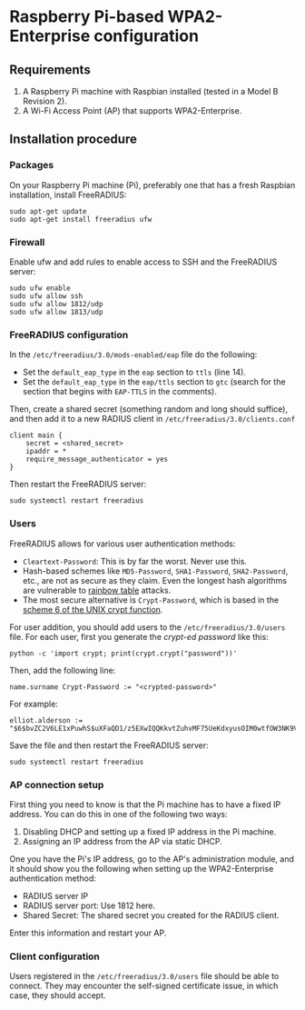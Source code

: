 # Raspberry Pi-based WPA2-Enterprise configuration

## Requirements

1. A Raspberry Pi machine with Raspbian installed (tested in a Model B
Revision 2).
1. A Wi-Fi Access Point (AP) that supports WPA2-Enterprise.

## Installation procedure

### Packages

On your Raspberry Pi machine (Pi), preferably one that has a fresh Raspbian
installation, install FreeRADIUS:

```shell
sudo apt-get update
sudo apt-get install freeradius ufw
```

### Firewall

Enable ufw and add rules to enable access to SSH and the FreeRADIUS server:

```shell
sudo ufw enable
sudo ufw allow ssh
sudo ufw allow 1812/udp
sudo ufw allow 1813/udp
```

### FreeRADIUS configuration

In the `/etc/freeradius/3.0/mods-enabled/eap` file do the following:

* Set the `default_eap_type` in the `eap` section to `ttls` (line 14).
* Set the `default_eap_type` in the `eap/ttls` section to `gtc` (search for the
section that begins with `EAP-TTLS` in the comments).

Then, create a shared secret (something random and long should suffice), and
then add it to a new RADIUS client in `/etc/freeradius/3.0/clients.conf`

```
client main {
	secret = <shared_secret>
	ipaddr = *
	require_message_authenticator = yes
}
```

Then restart the FreeRADIUS server:

```shell
sudo systemctl restart freeradius
```

### Users

FreeRADIUS allows for various user authentication methods:

* `Cleartext-Password`: This is by far the worst. Never use this.
* Hash-based schemes like `MD5-Password`, `SHA1-Password`, `SHA2-Password`,
etc., are not as secure as they claim. Even the longest hash algorithms are
vulnerable to [rainbow table](https://en.wikipedia.org/wiki/Rainbow_table)
attacks.
* The most secure alternative is `Crypt-Password`, which is based in the [scheme
6 of the UNIX crypt
function](https://administratosphere.wordpress.com/2011/06/16/generating-passwords-using-crypt3/).

For user addition, you should add users to the `/etc/freeradius/3.0/users` file.
For each user, first you generate the _crypt-ed password_ like this:

```shell
python -c 'import crypt; print(crypt.crypt("password"))'
```

Then, add the following line:

```
name.surname Crypt-Password := "<crypted-password>"
```

For example:

```
elliot.alderson := "$6$bvZC2V6LE1xPuwhS$uXFaQD1/z5EXwIQQKkvtZuhvMF75UeKdxyusOIM0wtfOW3NK9V2A6y/KxJjJLWIds2lcnBTXoREqH8FrnATKL1"
```

Save the file and then restart the FreeRADIUS server:

```shell
sudo systemctl restart freeradius
```

### AP connection setup

First thing you need to know is that the Pi machine has to have a fixed IP
address. You can do this in one of the following two ways:

1. Disabling DHCP and setting up a fixed IP address in the Pi machine.
1. Assigning an IP address from the AP via static DHCP.

One you have the Pi's IP address, go to the AP's administration module, and
it should show you the following when setting up the WPA2-Enterprise
authentication method:

* RADIUS server IP
* RADIUS server port: Use 1812 here.
* Shared Secret: The shared secret you created for the RADIUS client.

Enter this information and restart your AP.

### Client configuration

Users registered in the `/etc/freeradius/3.0/users` file should be able to
connect. They may encounter the self-signed certificate issue, in which case,
they should accept.
